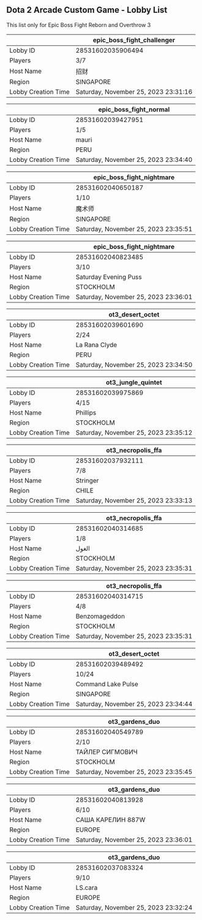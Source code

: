 ## Dota 2 Arcade Custom Game - Lobby List

This list only for Epic Boss Fight Reborn and Overthrow 3

|  | epic_boss_fight_challenger |
| ------ | ------ |
| Lobby ID | 28531602035906494 |
| Players | 3/7 |
| Host Name | 招财 |
| Region | SINGAPORE |
| Lobby Creation Time | Saturday, November 25, 2023 23:31:16 |


|  | epic_boss_fight_normal |
| ------ | ------ |
| Lobby ID | 28531602039427951 |
| Players | 1/5 |
| Host Name | mauri |
| Region | PERU |
| Lobby Creation Time | Saturday, November 25, 2023 23:34:40 |


|  | epic_boss_fight_nightmare |
| ------ | ------ |
| Lobby ID | 28531602040650187 |
| Players | 1/10 |
| Host Name | 魔术师 |
| Region | SINGAPORE |
| Lobby Creation Time | Saturday, November 25, 2023 23:35:51 |


|  | epic_boss_fight_nightmare |
| ------ | ------ |
| Lobby ID | 28531602040823485 |
| Players | 3/10 |
| Host Name | Saturday Evening Puss |
| Region | STOCKHOLM |
| Lobby Creation Time | Saturday, November 25, 2023 23:36:01 |


|  | ot3_desert_octet |
| ------ | ------ |
| Lobby ID | 28531602039601690 |
| Players | 2/24 |
| Host Name | La Rana Clyde |
| Region | PERU |
| Lobby Creation Time | Saturday, November 25, 2023 23:34:50 |


|  | ot3_jungle_quintet |
| ------ | ------ |
| Lobby ID | 28531602039975869 |
| Players | 4/15 |
| Host Name | Phillips |
| Region | STOCKHOLM |
| Lobby Creation Time | Saturday, November 25, 2023 23:35:12 |


|  | ot3_necropolis_ffa |
| ------ | ------ |
| Lobby ID | 28531602037932111 |
| Players | 7/8 |
| Host Name | Stringer |
| Region | CHILE |
| Lobby Creation Time | Saturday, November 25, 2023 23:33:13 |


|  | ot3_necropolis_ffa |
| ------ | ------ |
| Lobby ID | 28531602040314685 |
| Players | 1/8 |
| Host Name | الغول |
| Region | STOCKHOLM |
| Lobby Creation Time | Saturday, November 25, 2023 23:35:31 |


|  | ot3_necropolis_ffa |
| ------ | ------ |
| Lobby ID | 28531602040314715 |
| Players | 4/8 |
| Host Name | Benzomageddon |
| Region | STOCKHOLM |
| Lobby Creation Time | Saturday, November 25, 2023 23:35:31 |


|  | ot3_desert_octet |
| ------ | ------ |
| Lobby ID | 28531602039489492 |
| Players | 10/24 |
| Host Name | Command Lake Pulse |
| Region | SINGAPORE |
| Lobby Creation Time | Saturday, November 25, 2023 23:34:44 |


|  | ot3_gardens_duo |
| ------ | ------ |
| Lobby ID | 28531602040549789 |
| Players | 2/10 |
| Host Name | ТАЙЛЕР СИГМОВИЧ |
| Region | STOCKHOLM |
| Lobby Creation Time | Saturday, November 25, 2023 23:35:45 |


|  | ot3_gardens_duo |
| ------ | ------ |
| Lobby ID | 28531602040813928 |
| Players | 6/10 |
| Host Name | САША КАРЕЛИН 887W |
| Region | EUROPE |
| Lobby Creation Time | Saturday, November 25, 2023 23:36:01 |


|  | ot3_gardens_duo |
| ------ | ------ |
| Lobby ID | 28531602037083324 |
| Players | 9/10 |
| Host Name | LS.cara |
| Region | EUROPE |
| Lobby Creation Time | Saturday, November 25, 2023 23:32:24 |


